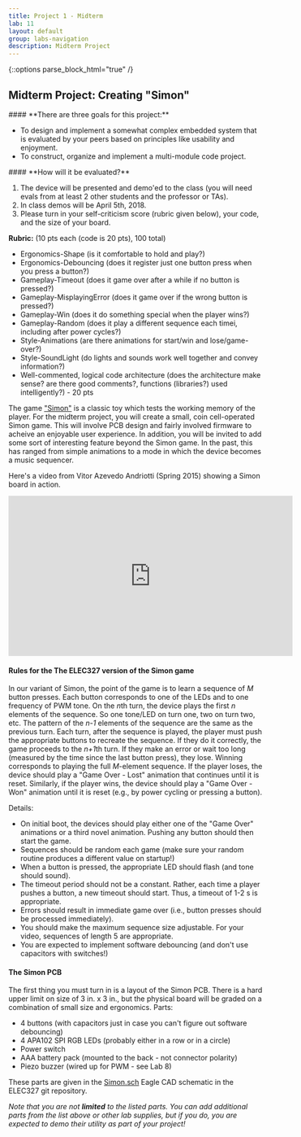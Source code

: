 ```yaml
---
title: Project 1 - Midterm
lab: 11
layout: default
group: labs-navigation
description: Midterm Project 
---
```


{::options parse_block_html="true" /}

## Midterm Project: Creating "Simon"

<div class="alert alert-info" role="alert">
#### **There are three goals for this project:**

  - To design and implement a somewhat complex embedded system that is evaluated by your peers
    based on principles like usability and enjoyment.
  - To construct, organize and implement a multi-module code project.
  
</div>

<div class="alert alert-danger" role="alert">
#### **How will it be evaluated?**

  1. The device will be presented and demo'ed to the class (you will need evals from at least 2 
  other students and the professor or TAs).
  2. In class demos will be April 5th, 2018.
  3. Please turn in your self-criticism score (rubric given below), your code, and the size of
  your board. 

  **Rubric:** (10 pts each (code is 20 pts), 100 total) 
  - Ergonomics-Shape (is it comfortable to hold and play?)
  - Ergonomics-Debouncing (does it register just one button press when you press a button?)
  - Gameplay-Timeout (does it game over after a while if no button is pressed?)
  - Gameplay-MisplayingError (does it game over if the wrong button is pressed?)
  - Gameplay-Win (does it do something special when the player wins?)
  - Gameplay-Random (does it play a different sequence each timei, including after power cycles?)
  - Style-Animations (are there animations for start/win and lose/game-over?)
  - Style-SoundLight (do lights and sounds work well together and convey information?)
  - Well-commented, logical code architecture (does the architecture make sense? are there good
    comments?, functions (libraries?) used intelligently?) - 20 pts

</div>


The game ["Simon"](https://en.wikipedia.org/wiki/Simon_(game)) is a classic toy which tests the
working memory of the player. For the midterm project, you will create a small,
coin cell-operated Simon game. This will involve PCB design and fairly involved firmware to
acheive an enjoyable user experience. In addition, you will be invited to add some sort of
interesting feature beyond the Simon game. In the past, this has ranged from simple animations
to a mode in which the device becomes a music sequencer.

Here's a video from Vitor Azevedo Andriotti (Spring 2015) showing a Simon board in action.

<iframe width="560" height="315" src="https://www.youtube.com/embed/nrsBVdJFrKc"
frameborder="0" allowfullscreen></iframe>

#### Rules for the The ELEC327 version of the Simon game

In our variant of Simon, the point of the game is to learn a sequence of *M* button presses.
Each button corresponds to one of the LEDs and to one frequency of PWM tone. On the *n*th turn,
the device plays the first *n* elements of the sequence. So one tone/LED on turn one, two on
turn two, etc. The pattern of the *n-1* elements of the sequence are the same as the previous
turn. Each turn, after the sequence is played, the player must push the appropriate buttons to
recreate the sequence. If they do it correctly, the game proceeds to the *n+1*th turn. If they
make an error or wait too long (measured by the time since the last button press), they lose.
Winning corresponds to playing the full *M*-element sequence. If the player loses, the device
should play a "Game Over - Lost" animation that continues until it is reset. Similarly, if the
player wins, the device should play a "Game Over - Won" animation until it is reset (e.g., by
power cycling or pressing a button). 

Details:

  - On initial boot, the devices should play either one of the "Game Over" animations or a
    third novel animation. Pushing any button should then start the game.
  - Sequences should be random each game (make sure your random routine produces a different
    value on startup!)
  - When a button is pressed, the appropriate LED should flash (and tone should sound).
  - The timeout period should not be a constant. Rather, each time a player pushes a button, a
    new timeout should start. Thus, a timeout of 1-2 s is appropriate.
  - Errors should result in immediate game over (i.e., button presses should be processed
    immediately).
  - You should make the maximum sequence size adjustable. For your video, sequences of length 5
    are appropriate.
  - You are expected to implement software debouncing (and don't use capacitors with switches!)


#### The Simon PCB

The first thing you must turn in is a layout of the Simon PCB. There is a hard upper limit on
size of 3 in. x 3 in., but the physical board will be graded on a combination of small size and
ergonomics. Parts:

  + 4 buttons (with capacitors just in case you can't figure out software debouncing)
  + 4 APA102 SPI RGB LEDs (probably either in a row or in a circle)
  + Power switch
  + AAA battery pack (mounted to the back - not connector polarity)
  + Piezo buzzer (wired up for PWM - see Lab 8)

These parts are given in the
[Simon.sch](https://raw.githubusercontent.com/ckemere/ELEC327/master/Labs/Midterm/Simon.sch)
Eagle CAD schematic in the ELEC327 git repository. 

*Note that you are not **limited** to the listed parts. You can add additional parts from the
list above or other lab supplies, but if you do, you are expected to demo their utility as part
of your project!*


